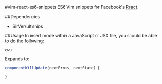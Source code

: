 #vim-react-es6-snippets
ES6 Vim snippets for Facebook's [React](http://facebook.github.io/react/).

##Dependencies
* [SirVer/ultisnips](https://github.com/sirver/ultisnips)

##Usage
In insert mode within a JavaScript or JSX file, you should be able to do the following:

```
cwu
```

Expands to:

```javascript
componentWillUpdate(nextProps, nextState) {

}
```
